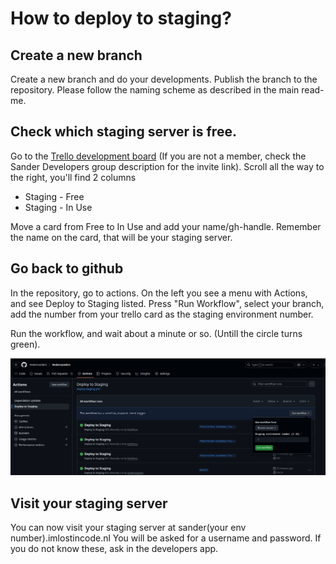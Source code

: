 # How to deploy to staging?

## Create a new branch

Create a new branch and do your developments. Publish the branch to the repository. Please follow the naming scheme as described in the main read-me.

## Check which staging server is free.

Go to the [Trello development board](https://trello.com/b/uSrcfdXu/development) (If you are not a member, check the Sander Developers group description for the invite link).
Scroll all the way to the right, you'll find 2 columns

- Staging - Free
- Staging - In Use

Move a card from Free to In Use and add your name/gh-handle. Remember the name on the card, that will be your staging server.

## Go back to github

In the repository, go to actions. On the left you see a menu with Actions, and see Deploy to Staging listed. Press "Run Workflow", select your branch, add the number from your trello card as the staging environment number.

Run the workflow, and wait about a minute or so. (Untill the circle turns green).

![Github Workflows](https://github.com/Nedersanders/Nedersanders/blob/master/docs/images/staging.png "Deploy to staging")

## Visit your staging server

You can now visit your staging server at sander(your env number).imlostincode.nl
You will be asked for a username and password. If you do not know these, ask in the developers app.